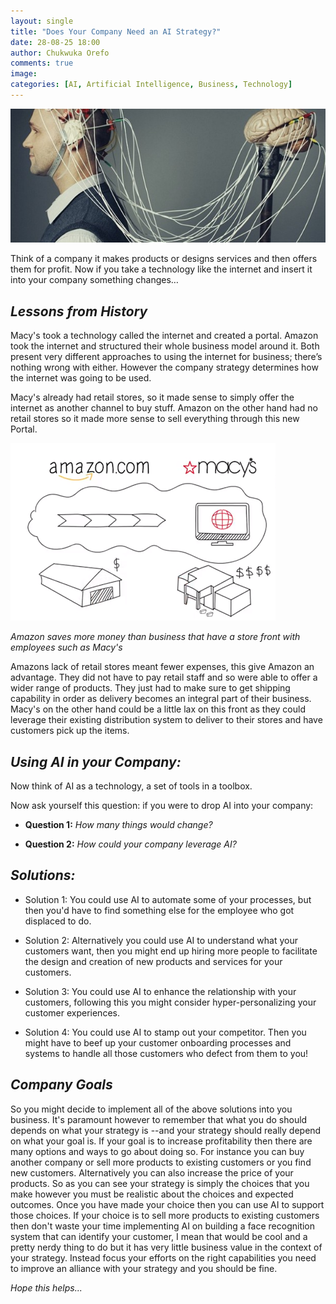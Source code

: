 ```yaml
---
layout: single
title: "Does Your Company Need an AI Strategy?"
date: 28-08-25 18:00
author: Chukwuka Orefo
comments: true
image:
categories: [AI, Artificial Intelligence, Business, Technology]
---
```


![](/images/brain-to-text-mind-reading-620x264.jpg)

Think of a company it makes products or designs services and then offers them for profit. Now if  you take a technology like the internet and insert it into your company something changes…

## _Lessons from History_
Macy's took a technology called the internet and created a portal. Amazon took the internet and structured their whole business model around it. Both present very different approaches to using the internet for business; there’s nothing wrong with either. However the company strategy determines how the internet was going to be used.

Macy's already had retail stores, so it made sense to simply offer the internet as another channel to buy stuff. Amazon on the other hand had no retail stores so it made more sense to sell everything through this new Portal.

![](/images/how-companies-can-use-ai-to-eliminate-yours2.png)

*Amazon saves more money than business that have a store front with employees such as Macy's*

Amazons lack of retail stores meant fewer expenses, this give Amazon an advantage. They did not have to pay retail staff and so were able to offer a wider range of products. They just had to make sure to get shipping capability in order as delivery becomes an integral part of their business. Macy's on the other hand could be a little lax on this front as they could  leverage their existing distribution system to deliver to their stores and have customers pick up the items.

## _Using AI in your Company:_
Now think of AI as a technology, a set of tools in a toolbox.

Now ask yourself this question: if you were to drop AI into your company:

* __Question 1:__ *How many things would change?*

* __Question 2:__ *How could your company leverage AI?*

## _Solutions:_

+ Solution 1: You could use AI to automate some of your processes, but then you'd have to find something else for the employee who got displaced to do.

+ Solution 2: Alternatively you could use AI to understand what your customers want, then you might end up hiring more people to facilitate the design and creation of new products and services for your customers.

+ Solution 3: You could use AI to enhance the relationship with your customers, following this you might consider hyper-personalizing your customer experiences.

+ Solution 4: You could use AI to stamp out your competitor. Then you might have to beef up your customer onboarding processes and systems to handle all those customers who defect from them to you!

## _Company Goals_

So you might decide to implement all of the above solutions into you business. It's paramount however to remember that what you do should depends on what your strategy is --and your strategy should really depend on what your goal is. If your goal is to increase profitability then there are many options and ways to go about doing so. For instance you can buy another company or sell more products to existing customers or you find new customers. Alternatively you can also increase the price of your products. So as you can see your strategy is simply the choices that you make however you must be realistic about the choices and expected outcomes. Once you have made your choice then you can use AI to support those choices. If your choice is to sell more products to existing customers then don't waste your time implementing AI on building a face recognition system that can identify your customer, I mean that  would be cool and a pretty nerdy thing to do but it has very little business value in the context of your strategy. Instead focus your efforts on the right capabilities you need to improve an alliance with your strategy and you should be fine.

_Hope this helps..._
